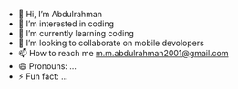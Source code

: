 - 👋 Hi, I’m Abdulrahman
- 👀 I’m interested in coding 
- 🌱 I’m currently learning coding 
- 💞️ I’m looking to collaborate on mobile devolopers
- 📫 How to reach me m.m.abdulrahman2001@gmail.com
- 😄 Pronouns: ...
- ⚡ Fun fact: ...

<!---
ZoroARahman/ZoroARahman is a ✨ special ✨ repository because its `README.md` (this file) appears on your GitHub profile.
You can click the Preview link to take a look at your changes.
--->
